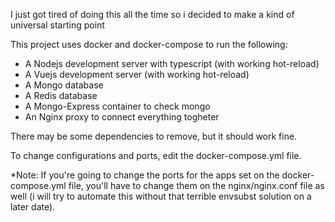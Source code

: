 I just got tired of doing this all the time so i decided to make a kind of universal starting point

This project uses docker and docker-compose to run the following:

- A Nodejs development server with typescript (with working hot-reload)
- A Vuejs development server (with working hot-reload)
- A Mongo database
- A Redis database
- A Mongo-Express container to check mongo
- An Nginx proxy to connect everything togheter


There may be some dependencies to remove, but it should work fine.

To change configurations and ports, edit the docker-compose.yml file.

*Note: If you're going to change the ports for the apps set on the docker-compose.yml file, you'll have to change them on the nginx/nginx.conf file as well (i will try to automate this without that terrible envsubst solution on a later date).